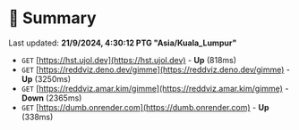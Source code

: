# 📖 Summary
Last updated: **21/9/2024, 4:30:12 PTG "Asia/Kuala_Lumpur"**

- `GET` [https://hst.ujol.dev](https://hst.ujol.dev) - **Up** (818ms)
- `GET` [https://reddviz.deno.dev/gimme](https://reddviz.deno.dev/gimme) - **Up** (3250ms)
- `GET` [https://reddviz.amar.kim/gimme](https://reddviz.amar.kim/gimme) - **Down** (2365ms)
- `GET` [https://dumb.onrender.com](https://dumb.onrender.com) - **Up** (338ms)
